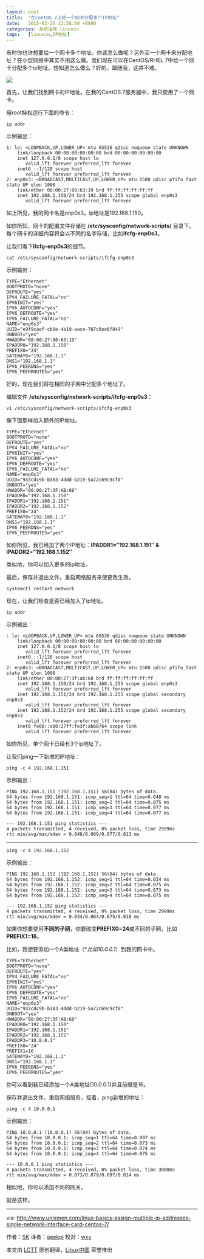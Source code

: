 ```yaml
---
layout: post
title:	"在CentOS 7上给一个网卡分配多个IP地址"
date:	2015-03-26 13:58:00 +0800 
categories:	系统运维 linuxcn 
tags:	[linuxcn,IP地址]
---
```



有时你也许想要给一个网卡多个地址。你该怎么做呢？另外买一个网卡来分配地址？在小型网络中其实不用这么做。我们现在可以在CentOS/RHEL 7中给一个网卡分配多个ip地址。想知道怎么做么？好的，跟随我，这并不难。


![](/Asserts/Images/album/201503/26/101151p4cwwf5fr9wf4rtv.jpg)


首先，让我们找到网卡的IP地址。在我的CentOS 7服务器中，我只使用了一个网卡。


用root特权运行下面的命令：



```
ip addr

```

示例输出：



```
1: lo: <LOOPBACK,UP,LOWER_UP> mtu 65536 qdisc noqueue state UNKNOWN 
    link/loopback 00:00:00:00:00:00 brd 00:00:00:00:00:00
    inet 127.0.0.1/8 scope host lo
       valid_lft forever preferred_lft forever
    inet6 ::1/128 scope host 
       valid_lft forever preferred_lft forever
2: enp0s3: <BROADCAST,MULTICAST,UP,LOWER_UP> mtu 1500 qdisc pfifo_fast state UP qlen 1000
    link/ether 08:00:27:80:63:19 brd ff:ff:ff:ff:ff:ff
    inet 192.168.1.150/24 brd 192.168.1.255 scope global enp0s3
       valid_lft forever preferred_lft forever

```

如上所见，我的网卡名是enp0s3，ip地址是192.168.1.150。


如你所知，网卡的配置文件存储在 **/etc/sysconfig/network-scripts/** 目录下。每个网卡的详细内容将会以不同的名字存储，比如**ifcfg-enp0s3**。


让我们看下**ifcfg-enp0s3**的细节。



```
cat /etc/sysconfig/network-scripts/ifcfg-enp0s3

```

示例输出：



```
TYPE="Ethernet"
BOOTPROTO="none"
DEFROUTE="yes"
IPV4_FAILURE_FATAL="no"
IPV6INIT="yes"
IPV6_AUTOCONF="yes"
IPV6_DEFROUTE="yes"
IPV6_FAILURE_FATAL="no"
NAME="enp0s3"
UUID="e9f9caef-cb9e-4a19-aace-767c6ee6f849"
ONBOOT="yes"
HWADDR="08:00:27:80:63:19"
IPADDR0="192.168.1.150"
PREFIX0="24"
GATEWAY0="192.168.1.1"
DNS1="192.168.1.1"
IPV6_PEERDNS="yes"
IPV6_PEERROUTES="yes"

```

好的，现在我们将在相同的子网中分配多个地址了。


编辑文件 **/etc/sysconfig/network-scripts/ifcfg-enp0s3**：



```
vi /etc/sysconfig/network-scripts/ifcfg-enp0s3

```

像下面那样加入额外的IP地址。



```
TYPE="Ethernet"
BOOTPROTO="none"
DEFROUTE="yes"
IPV4_FAILURE_FATAL="no"
IPV6INIT="yes"
IPV6_AUTOCONF="yes"
IPV6_DEFROUTE="yes"
IPV6_FAILURE_FATAL="no"
NAME="enp0s3"
UUID="933cdc9b-b383-4ddd-b219-5a72c69c9cf0"
ONBOOT="yes"
HWADDR="08:00:27:3F:AB:68"
IPADDR0="192.168.1.150"
IPADDR1="192.168.1.151"
IPADDR2="192.168.1.152"
PREFIX0="24"
GATEWAY0="192.168.1.1"
DNS1="192.168.1.1"
IPV6_PEERDNS="yes"
IPV6_PEERROUTES="yes"

```

如你所见，我已经加了两个IP地址：**IPADDR1=”192.168.1.151″ & IPADDR2=”192.168.1.152″**


类似地，你可以加入更多的ip地址。


最后，保存并退出文件。重启网络服务来使更改生效。



```
systemctl restart network

```

现在，让我们检查是否已经加入了ip地址。



```
ip addr

```

示例输出：



```
: lo: <LOOPBACK,UP,LOWER_UP> mtu 65536 qdisc noqueue state UNKNOWN 
    link/loopback 00:00:00:00:00:00 brd 00:00:00:00:00:00
    inet 127.0.0.1/8 scope host lo
       valid_lft forever preferred_lft forever
    inet6 ::1/128 scope host 
       valid_lft forever preferred_lft forever
2: enp0s3: <BROADCAST,MULTICAST,UP,LOWER_UP> mtu 1500 qdisc pfifo_fast state UP qlen 1000
    link/ether 08:00:27:3f:ab:68 brd ff:ff:ff:ff:ff:ff
    inet 192.168.1.150/24 brd 192.168.1.255 scope global enp0s3
       valid_lft forever preferred_lft forever
    inet 192.168.1.151/24 brd 192.168.1.255 scope global secondary enp0s3
       valid_lft forever preferred_lft forever
    inet 192.168.1.152/24 brd 192.168.1.255 scope global secondary enp0s3
       valid_lft forever preferred_lft forever
    inet6 fe80::a00:27ff:fe3f:ab68/64 scope link 
       valid_lft forever preferred_lft forever

```

如你所见，单个网卡已经有3个ip地址了。


让我们ping一下新增的IP地址：



```
ping -c 4 192.168.1.151

```

示例输出：



```
PING 192.168.1.151 (192.168.1.151) 56(84) bytes of data.
64 bytes from 192.168.1.151: icmp_seq=1 ttl=64 time=0.048 ms
64 bytes from 192.168.1.151: icmp_seq=2 ttl=64 time=0.075 ms
64 bytes from 192.168.1.151: icmp_seq=3 ttl=64 time=0.077 ms
64 bytes from 192.168.1.151: icmp_seq=4 ttl=64 time=0.077 ms

--- 192.168.1.151 ping statistics ---
4 packets transmitted, 4 received, 0% packet loss, time 2999ms
rtt min/avg/max/mdev = 0.048/0.069/0.077/0.013 ms

```



---



```
ping -c 4 192.168.1.152

```

示例输出：



```
PING 192.168.1.152 (192.168.1.152) 56(84) bytes of data.
64 bytes from 192.168.1.152: icmp_seq=1 ttl=64 time=0.034 ms
64 bytes from 192.168.1.152: icmp_seq=2 ttl=64 time=0.075 ms
64 bytes from 192.168.1.152: icmp_seq=3 ttl=64 time=0.073 ms
64 bytes from 192.168.1.152: icmp_seq=4 ttl=64 time=0.075 ms

--- 192.168.1.152 ping statistics ---
4 packets transmitted, 4 received, 0% packet loss, time 2999ms
rtt min/avg/max/mdev = 0.034/0.064/0.075/0.018 ms

```

如果你想要使用**不同的子网**，你要改变**PREFIX0=24**成不同的子网，比如 **PREFIX1=16**。


比如，我想要添加一个A类地址（\**比如10.0.0.1*）到我的网卡中。



```
TYPE="Ethernet"
BOOTPROTO="none"
DEFROUTE="yes"
IPV4_FAILURE_FATAL="no"
IPV6INIT="yes"
IPV6_AUTOCONF="yes"
IPV6_DEFROUTE="yes"
IPV6_FAILURE_FATAL="no"
NAME="enp0s3"
UUID="933cdc9b-b383-4ddd-b219-5a72c69c9cf0"
ONBOOT="yes"
HWADDR="08:00:27:3F:AB:68"
IPADDR0="192.168.1.150"
IPADDR1="192.168.1.151"
IPADDR2="192.168.1.152"
IPADDR3="10.0.0.1"
PREFIX0="24"
PREFIX1=16
GATEWAY0="192.168.1.1"
DNS1="192.168.1.1"
IPV6_PEERDNS="yes"
IPV6_PEERROUTES="yes"

```

你可以看到我已经添加一个A类地址(10.0.0.1)并且前缀是16。


保存并退出文件。重启网络服务，接着，ping新增的地址：



```
ping -c 4 10.0.0.1

```

示例输出：



```
PING 10.0.0.1 (10.0.0.1) 56(84) bytes of data.
64 bytes from 10.0.0.1: icmp_seq=1 ttl=64 time=0.097 ms
64 bytes from 10.0.0.1: icmp_seq=2 ttl=64 time=0.073 ms
64 bytes from 10.0.0.1: icmp_seq=3 ttl=64 time=0.074 ms
64 bytes from 10.0.0.1: icmp_seq=4 ttl=64 time=0.075 ms

--- 10.0.0.1 ping statistics ---
4 packets transmitted, 4 received, 0% packet loss, time 3000ms
rtt min/avg/max/mdev = 0.073/0.079/0.097/0.014 ms

```

相似地，你可以添加不同的网关。


就是这样。




---


via: <http://www.unixmen.com/linux-basics-assign-multiple-ip-addresses-single-network-interface-card-centos-7/>


作者：[SK](http://www.unixmen.com/author/sk/) 译者：[geekpi](https://github.com/geekpi) 校对：[wxy](https://github.com/wxy)


本文由 [LCTT](https://github.com/LCTT/TranslateProject) 原创翻译，[Linux中国](http://linux.cn/) 荣誉推出
